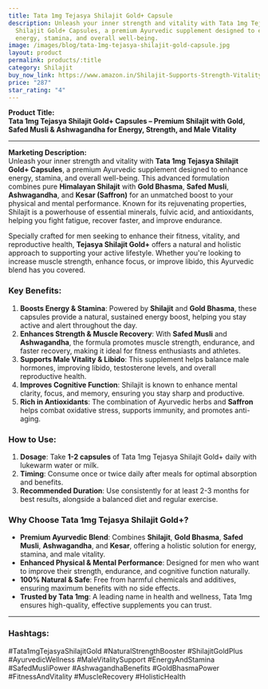 ```yaml
---
title: Tata 1mg Tejasya Shilajit Gold+ Capsule
description: Unleash your inner strength and vitality with Tata 1mg Tejasya
  Shilajit Gold+ Capsules, a premium Ayurvedic supplement designed to enhance
  energy, stamina, and overall well-being.
image: /images/blog/tata-1mg-tejasya-shilajit-gold-capsule.jpg
layout: product
permalink: products/:title
category: Shilajit
buy_now_link: https://www.amazon.in/Shilajit-Supports-Strength-Vitality-Capsules/dp/B0CSFY5QDH/ref=sr_1_20?crid=1YY2DLXEMCWUZ&tag=m0150-21
price: "287"
star_rating: "4"
---
```


**Product Title:**  
**Tata 1mg Tejasya Shilajit Gold+ Capsules – Premium Shilajit with Gold, Safed Musli & Ashwagandha for Energy, Strength, and Male Vitality**

---

**Marketing Description:**  
Unleash your inner strength and vitality with **Tata 1mg Tejasya Shilajit Gold+ Capsules**, a premium Ayurvedic supplement designed to enhance energy, stamina, and overall well-being. This advanced formulation combines pure **Himalayan Shilajit** with **Gold Bhasma**, **Safed Musli**, **Ashwagandha**, and **Kesar (Saffron)** for an unmatched boost to your physical and mental performance. Known for its rejuvenating properties, Shilajit is a powerhouse of essential minerals, fulvic acid, and antioxidants, helping you fight fatigue, recover faster, and improve endurance.

Specially crafted for men seeking to enhance their fitness, vitality, and reproductive health, **Tejasya Shilajit Gold+** offers a natural and holistic approach to supporting your active lifestyle. Whether you're looking to increase muscle strength, enhance focus, or improve libido, this Ayurvedic blend has you covered.

### **Key Benefits**:
1. **Boosts Energy & Stamina**: Powered by **Shilajit** and **Gold Bhasma**, these capsules provide a natural, sustained energy boost, helping you stay active and alert throughout the day.
2. **Enhances Strength & Muscle Recovery**: With **Safed Musli** and **Ashwagandha**, the formula promotes muscle strength, endurance, and faster recovery, making it ideal for fitness enthusiasts and athletes.
3. **Supports Male Vitality & Libido**: This supplement helps balance male hormones, improving libido, testosterone levels, and overall reproductive health.
4. **Improves Cognitive Function**: Shilajit is known to enhance mental clarity, focus, and memory, ensuring you stay sharp and productive.
5. **Rich in Antioxidants**: The combination of Ayurvedic herbs and **Saffron** helps combat oxidative stress, supports immunity, and promotes anti-aging.

### **How to Use**:
1. **Dosage**: Take **1-2 capsules** of Tata 1mg Tejasya Shilajit Gold+ daily with lukewarm water or milk.
2. **Timing**: Consume once or twice daily after meals for optimal absorption and benefits.
3. **Recommended Duration**: Use consistently for at least 2-3 months for best results, alongside a balanced diet and regular exercise.

### **Why Choose Tata 1mg Tejasya Shilajit Gold+?**
- **Premium Ayurvedic Blend**: Combines **Shilajit**, **Gold Bhasma**, **Safed Musli**, **Ashwagandha**, and **Kesar**, offering a holistic solution for energy, stamina, and male vitality.
- **Enhanced Physical & Mental Performance**: Designed for men who want to improve their strength, endurance, and cognitive function naturally.
- **100% Natural & Safe**: Free from harmful chemicals and additives, ensuring maximum benefits with no side effects.
- **Trusted by Tata 1mg**: A leading name in health and wellness, Tata 1mg ensures high-quality, effective supplements you can trust.

---

### **Hashtags**:  
#Tata1mgTejasyaShilajitGold #NaturalStrengthBooster #ShilajitGoldPlus #AyurvedicWellness #MaleVitalitySupport #EnergyAndStamina #SafedMusliPower #AshwagandhaBenefits #GoldBhasmaPower #FitnessAndVitality #MuscleRecovery #HolisticHealth
